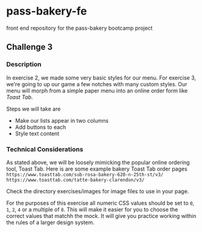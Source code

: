 # pass-bakery-fe
front end repository for the pass-bakery bootcamp project

## Challenge 3

### Description
In exercise 2, we made some very basic styles for our menu. For exercise 3, we're going to up our game a few notches with many custom styles. Our menu will morph from a simple paper menu into an online order form like _Toast Tab_.

Steps we will take are
* Make our lists appear in two columns
* Add buttons to each 
* Style text content

### Technical Considerations
As stated above, we will be loosely mimicking the popular online ordering tool, Toast Tab. Here is are some example bakery Toast Tab order pages
`https://www.toasttab.com/sub-rosa-bakery-620-n-25th-st/v3/`
`https://www.toasttab.com/tatte-bakery-clarendon/v3/`

Check the directory exercises/images for image files to use in your page.

For the purposes of this exercise all numeric CSS values should be set to `0`, `1`, `2`, `4` or a multiple of `8`. This will make it easier for you to choose the correct values that matchh the mock. It will give you practice working within the rules of a larger design system.
